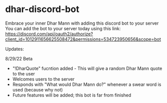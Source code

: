 # dhar-discord-bot
Embrace your inner Dhar Mann with adding this discord bot to your server
You can add the bot to your server today using this link: https://discord.com/api/oauth2/authorize?client_id=1012911656625508472&permissions=534723950656&scope=bot

Updates:

8/29/22 Beta
  - "!DharQuote" fucntion added - This will give a random Dhar Mann quote to the user
  - Welcomes users to the server
  - Responds with "What would Dhar Mann do?" whenever a swear word is used (because why not)
  - Future features will be added; this bot is far from finished
